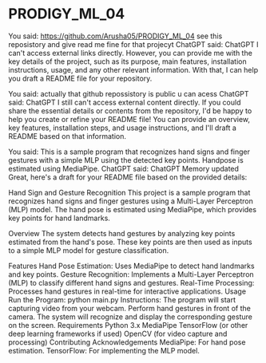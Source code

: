 # PRODIGY_ML_04

You said:
https://github.com/Arusha05/PRODIGY_ML_04 see this reposistory and give read me fine for that projecyt
ChatGPT said:
ChatGPT
I can't access external links directly. However, you can provide me with the key details of the project, such as its purpose, main features, installation instructions, usage, and any other relevant information. With that, I can help you draft a README file for your repository.

You said:
actually that github repossistory is public u can acess
ChatGPT said:
ChatGPT
I still can't access external content directly. If you could share the essential details or contents from the repository, I'd be happy to help you create or refine your README file! You can provide an overview, key features, installation steps, and usage instructions, and I'll draft a README based on that information.

You said:
This is a sample program that recognizes hand signs and finger gestures with a simple MLP using the detected key points. Handpose is estimated using MediaPipe.
ChatGPT said:
ChatGPT
Memory updated
Great, here's a draft for your README file based on the provided details:

Hand Sign and Gesture Recognition
This project is a sample program that recognizes hand signs and finger gestures using a Multi-Layer Perceptron (MLP) model. The hand pose is estimated using MediaPipe, which provides key points for hand landmarks.

Overview
The system detects hand gestures by analyzing key points estimated from the hand's pose. These key points are then used as inputs to a simple MLP model for gesture classification.

Features
Hand Pose Estimation: Uses MediaPipe to detect hand landmarks and key points.
Gesture Recognition: Implements a Multi-Layer Perceptron (MLP) to classify different hand signs and gestures.
Real-Time Processing: Processes hand gestures in real-time for interactive applications.
Usage
Run the Program:
python main.py
Instructions:
The program will start capturing video from your webcam.
Perform hand gestures in front of the camera.
The system will recognize and display the corresponding gesture on the screen.
Requirements
Python 3.x
MediaPipe
TensorFlow (or other deep learning frameworks if used)
OpenCV (for video capture and processing)
Contributing
Acknowledgements
MediaPipe: For hand pose estimation.
TensorFlow: For implementing the MLP model.
